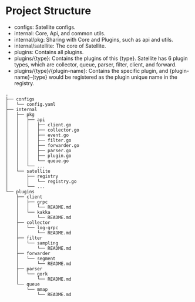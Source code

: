 # Project Structure
- configs: Satellite configs.
- internal: Core, Api, and common utils.
- internal/pkg: Sharing with Core and Plugins, such as api and utils.
- internal/satellite: The core of Satellite.
- plugins: Contains all plugins.
- plugins/{type}: Contains the plugins of this {type}. Satellite has 6 plugin types, which are collector, queue, parser, filter, client, and forward.
- plugins/{type}/{plugin-name}: Contains the specific plugin, and {plugin-name}-{type} would be registered as the plugin unique name in the registry. 


```
.
├── configs
│   └── config.yaml
├── internal
│   ├── pkg
│   │   ├── api
│   │   │   ├── client.go
│   │   │   ├── collector.go
│   │   │   ├── event.go
│   │   │   ├── filter.go
│   │   │   ├── forwarder.go
│   │   │   ├── parser.go
│   │   │   ├── plugin.go
│   │   │   └── queue.go
│   │   └── ...
│   └── satellite
│       ├── registry
│       │   └── registry.go
│       └── ...
└── plugins
    ├── client
    │   ├── grpc
    │   │   └── README.md
    │   └── kakka
    │       └── README.md
    ├── collector
    │   └── log-grpc
    │       └── README.md
    ├── filter
    │   └── sampling
    │       └── README.md
    ├── forwarder
    │   └── segment
    │       └── README.md
    ├── parser
    │   └── gork
    │       └── README.md
    └── queue
        └── mmap
            └── README.md
```
